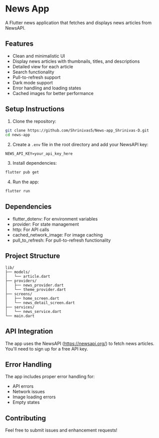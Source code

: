 # News App

A Flutter news application that fetches and displays news articles from NewsAPI.

## Features

- Clean and minimalistic UI
- Display news articles with thumbnails, titles, and descriptions
- Detailed view for each article
- Search functionality
- Pull-to-refresh support
- Dark mode support
- Error handling and loading states
- Cached images for better performance

## Setup Instructions

1. Clone the repository:
```bash
git clone https://github.com/Shrinivas5/News-app_Shrinivas-D.git
cd news-app
```

2. Create a `.env` file in the root directory and add your NewsAPI key:
```
NEWS_API_KEY=your_api_key_here
```

3. Install dependencies:
```bash
flutter pub get
```

4. Run the app:
```bash
flutter run
```

## Dependencies

- flutter_dotenv: For environment variables
- provider: For state management
- http: For API calls
- cached_network_image: For image caching
- pull_to_refresh: For pull-to-refresh functionality

## Project Structure

```
lib/
├── models/
│   └── article.dart
├── providers/
│   ├── news_provider.dart
│   └── theme_provider.dart
├── screens/
│   ├── home_screen.dart
│   └── news_detail_screen.dart
├── services/
│   └── news_service.dart
└── main.dart
```

## API Integration

The app uses the NewsAPI (https://newsapi.org/) to fetch news articles. You'll need to sign up for a free API key.

## Error Handling

The app includes proper error handling for:
- API errors
- Network issues
- Image loading errors
- Empty states

## Contributing

Feel free to submit issues and enhancement requests! 
